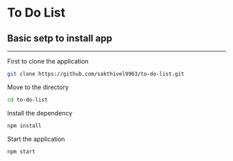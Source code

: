 # To Do List

## Basic setp to install app

----------
First to clone the application
```bash
git clone https://github.com/sakthivel9963/to-do-list.git
```

Move to the directory
```bash
cd to-do-list
```

Install the dependency
```bash
npm install
```

Start the application
```bash
npm start
```
